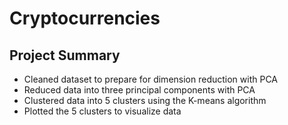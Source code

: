 # Cryptocurrencies

## Project Summary
* Cleaned dataset to prepare for dimension reduction with PCA
* Reduced data into three principal components with PCA 
* Clustered data into 5 clusters using the K-means algorithm 
* Plotted the 5 clusters to visualize data 
